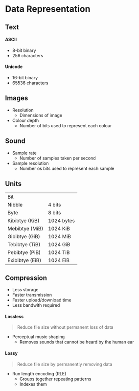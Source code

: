 # Data Representation

## Text

#### ASCII

- 8-bit binary
- 256 characters

#### Unicode

- 16-bit binary
- 65536 characters

## Images

- Resolution
    - Dimensions of image
- Colour depth
    - Number of bits used to represent each colour

## Sound

- Sample rate
    - Number of samples taken per second
- Sample resolution
    - Number os bits used to represent each sample

## Units

|                 |            |
| --------------- | ---------- |
| Bit             |            |
| Nibble          | 4 bits     |
| Byte            | 8 bits     |
| Kibibtye (KiB)  | 1024 bytes |
| Mebibtye (MiB)  | 1024 KiB   |
| Gibibtye (GiB)  | 1024 MiB   |
| Tebibtye (TiB)  | 1024 GiB   |
| Pebibtye (PiB)  | 1024 TiB   |
| Exibibtye (EiB) | 1024 EiB   |

## Compression

- Less storage
- Faster transmission
- Faster upload/download time
- Less bandwith required

#### Lossless

> Reduce file size without permanent loss of data

- Perceptual music shaping
    - Removes sounds that cannot be heard by the human ear

#### Lossy

> Reduce file size by permanently removing data

- Run length encoding (RLE)
    - Groups together repeating patterns
    - Indexes them
